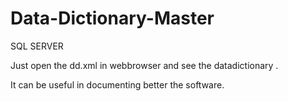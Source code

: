 Data-Dictionary-Master
======================

SQL SERVER

Just open the dd.xml in webbrowser and see the datadictionary .

It can be useful in documenting better the software.
